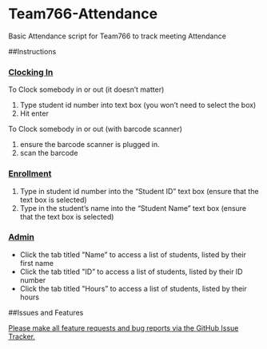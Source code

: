 Team766-Attendance
==================

Basic Attendance script for Team766 to track meeting Attendance

##Instructions
### [Clocking In](http://www.google.com/url?q=http%3A%2F%2Fattendance.team766.com%2Fclockin.php&sa=D&sntz=1&usg=AFQjCNE6LINZiZSH8Y3XSoZwrrOgNnM6AA)

To Clock somebody in or out (it doesn’t matter)

1. Type student id number into text box (you won’t need to select the box)
2. Hit enter

To Clock somebody in or out (with barcode scanner)

1. ensure the barcode scanner is plugged in.
2. scan the barcode

### [Enrollment](http://www.google.com/url?q=http%3A%2F%2Fattendance.team766.com%2Fenroll.php&sa=D&sntz=1&usg=AFQjCNHUsJ8avFgpPs1_hqaWItJqh4SlFQ)

1. Type in student id number into the “Student ID” text box (ensure that the text box is selected)
2. Type in the student’s name into the “Student Name” text box (ensure that the text box is selected)

### [Admin](http://attendance.team766.com/admin.php)
- Click the tab titled "Name” to access a list of students, listed by their first name
- Click the tab titled "ID” to access a list of students, listed by their ID number
- Click the tab titled "Hours” to access a list of students, listed by their hours 

##Issues and Features

[Please make all feature requests and bug reports via the GitHub Issue Tracker.](https://github.com/pjztam/Team766-Attendance/issues)